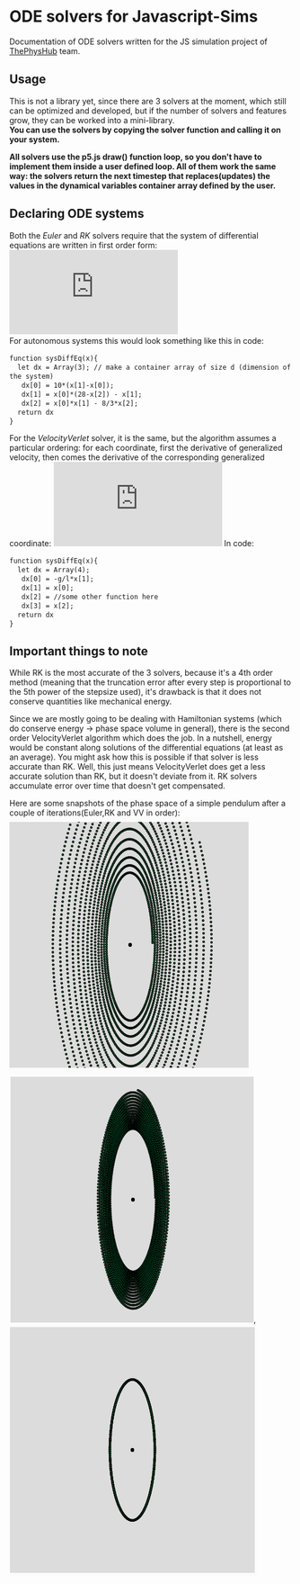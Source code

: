 # ODE solvers for Javascript-Sims
Documentation of ODE solvers written for the JS simulation project of [ThePhysHub](https://github.com/ThePhysHub/ThePhysicsHub) team.
## Usage
This is not a library yet, since there are 3 solvers at the moment, which still can be optimized and developed, but if the number of solvers and features grow, they can be worked into a mini-library.  
**You can use the solvers by copying the solver function and calling it on your system.**   

**All solvers use the p5.js draw() function loop, so you don't have to implement them inside a user defined loop. All of them work the same way: the solvers return the next timestep that replaces(updates) the values in the dynamical variables container array defined by the user.**
## Declaring ODE systems  
Both the *Euler* and *RK* solvers require that the system of differential equations are written in first order form: ![SysDiffEq form](https://github.com/rusandris/Javascript-Sims/blob/readme-edits/EulerRK_eqformat.pdf)  
For autonomous systems this would look something like this in code:  

```
function sysDiffEq(x){
  let dx = Array(3); // make a container array of size d (dimension of the system)
   dx[0] = 10*(x[1]-x[0]);
   dx[1] = x[0]*(28-x[2]) - x[1];
   dx[2] = x[0]*x[1] - 8/3*x[2];
  return dx
}

```
For the *VelocityVerlet* solver, it is the same, but the algorithm assumes a particular ordering: for each coordinate, first the derivative of generalized velocity, then comes the derivative of the corresponding generalized coordinate: ![VelocityVerlet form](https://github.com/rusandris/Javascript-Sims/blob/readme-edits/velocityVerlet_eqformat.pdf)
In code:
```
function sysDiffEq(x){
  let dx = Array(4); 
   dx[0] = -g/l*x[1];
   dx[1] = x[0];
   dx[2] = //some other function here
   dx[3] = x[2];
  return dx
}

```
## Important things to note
While RK is the most accurate of the 3 solvers, because it's a 4th order method (meaning that the truncation error after every step is proportional to the 5th power of the stepsize used), it's drawback is that it does not conserve quantities like mechanical energy. 

Since we are mostly going to be dealing with Hamiltonian systems (which do conserve energy -> phase space volume in general), there is the second order VelocityVerlet algorithm which does the job. In a nutshell, energy would be constant along solutions of the differential equations (at least as an average). You might ask how this is possible if that  solver is less accurate than RK. Well, this just means VelocityVerlet does get a less accurate solution than RK, but it doesn't deviate from it. RK solvers accumulate error over time that doesn't get compensated.  

Here are some snapshots of the phase space of a simple pendulum after a couple of iterations(Euler,RK and VV in order): ![Euler](https://github.com/rusandris/Javascript-Sims/blob/readme-edits/euler.png) ![RK](https://github.com/rusandris/Javascript-Sims/blob/readme-edits/RK.png), ![VelocityVerlet](https://github.com/rusandris/Javascript-Sims/blob/readme-edits/velocityVerlet.png)
